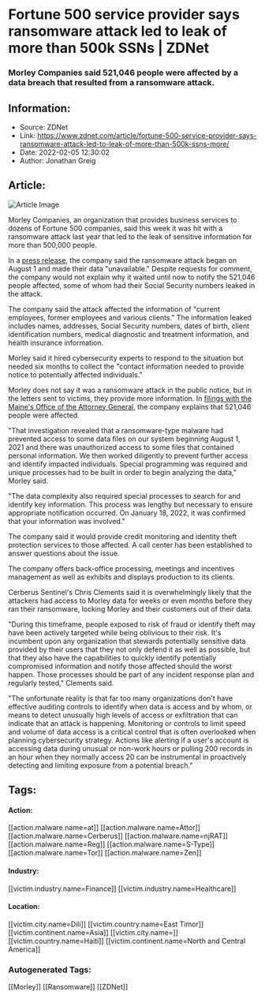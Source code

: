 # Fortune 500 service provider says ransomware attack led to leak of more than 500k SSNs | ZDNet
### Morley Companies said 521,046 people were affected by a data breach that resulted from a ransomware attack.

## Information:
+ Source: ZDNet
+ Link: https://www.zdnet.com/article/fortune-500-service-provider-says-ransomware-attack-led-to-leak-of-more-than-500k-ssns-more/
+ Date: 2022-02-05 12:30:02
+ Author: Jonathan Greig


## Article:
![Article Image](https://www.zdnet.com/a/img/resize/4a06d1168f3d7d2de8b19b89aac91b5769f6dc16/2022/01/18/3f0faa93-f8cb-4509-b6d8-fc5216afde09/shutterstock-611317976.jpg?width=770&height=578&fit=crop&auto=webp)

Morley Companies, an organization that provides business services to dozens of Fortune 500 companies, said this week it was hit with a ransomware attack last year that led to the leak of sensitive information for more than 500,000 people.  

In a [press release](https://morleycompanies.com/about/cyber-security-incident/), the company said the ransomware attack began on August 1 and made their data "unavailable." Despite requests for comment, the company would not explain why it waited until now to notify the 521,046 people affected, some of whom had their Social Security numbers leaked in the attack. 

The company said the attack affected the information of "current employees, former employees and various clients." The information leaked includes names, addresses, Social Security numbers, dates of birth, client identification numbers, medical diagnostic and treatment information, and health insurance information.

Morley said it hired cybersecurity experts to respond to the situation but needed six months to collect the "contact information needed to provide notice to potentially affected individuals."

Morley does not say it was a ransomware attack in the public notice, but in the letters sent to victims, they provide more information. In [filings with the Maine's Office of the Attorney General](https://apps.web.maine.gov/online/aeviewer/ME/40/9779e52a-a15b-4cde-884e-7b25e4a56b80.shtml), the company explains that 521,046 people were affected. 

"That investigation revealed that a ransomware-type malware had prevented access to some data files on our system beginning August 1, 2021 and there was unauthorized access to some files that contained personal information. We then worked diligently to prevent further access and identify impacted individuals. Special programming was required and unique processes had to be built in order to begin analyzing the data," Morley said. 

"The data complexity also required special processes to search for and identify key information. This process was lengthy but necessary to ensure appropriate notification occurred. On January 18, 2022, it was confirmed that your information was involved."






The company said it would provide credit monitoring and identity theft protection services to those affected. A call center has been established to answer questions about the issue. 

The company offers back-office processing, meetings and incentives management as well as exhibits and displays production to its clients.

Cerberus Sentinel's Chris Clements said it is overwhelmingly likely that the attackers had access to Morley data for weeks or even months before they ran their ransomware, locking Morley and their customers out of their data.  

"During this timeframe, people exposed to risk of fraud or identify theft may have been actively targeted while being oblivious to their risk. It's incumbent upon any organization that stewards potentially sensitive data provided by their users that they not only defend it as well as possible, but that they also have the capabilities to quickly identify potentially compromised information and notify those affected should the worst happen. Those processes should be part of any incident response plan and regularly tested," Clements said. 

"The unfortunate reality is that far too many organizations don't have effective auditing controls to identify when data is access and by whom, or means to detect unusually high levels of access or exfiltration that can indicate that an attack is happening. Monitoring or controls to limit speed and volume of data access is a critical control that is often overlooked when planning cybersecurity strategy. Actions like alerting if a user's account is accessing data during unusual or non-work hours or pulling 200 records in an hour when they normally access 20 can be instrumental in proactively detecting and limiting exposure from a potential breach."





## Tags:

#### Action:
[[action.malware.name=at]] [[action.malware.name=Attor]] [[action.malware.name=Cerberus]] [[action.malware.name=njRAT]] [[action.malware.name=Reg]] [[action.malware.name=S-Type]] [[action.malware.name=Tor]] [[action.malware.name=Zen]]

#### Industry:
[[victim.industry.name=Finance]] [[victim.industry.name=Healthcare]]

#### Location:
[[victim.city.name=Dili]] [[victim.country.name=East Timor]] [[victim.continent.name=Asia]] [[victim.city.name=]] [[victim.country.name=Haiti]] [[victim.continent.name=North and Central America]]

### Autogenerated Tags:
[[Morley]] [[Ransomware]] [[ZDNet]]

